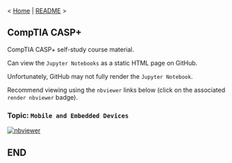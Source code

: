 < [Home](https://github.com/SeanOhAileasa) | [README](https://github.com/SeanOhAileasa/asp-mobile-and-embedded-devices/blob/main/README.md) >

## CompTIA CASP+

CompTIA CASP+ self-study course material.

Can view the ``Jupyter Notebooks`` as a static HTML page on GitHub.

Unfortunately, GitHub may not fully render the ``Jupyter Notebook``.

Recommend viewing using the ``nbviewer`` links below (click on the associated ``render nbviewer`` badge).

### Topic: ``Mobile and Embedded Devices``

[![nbviewer](https://raw.githubusercontent.com/jupyter/design/master/logos/Badges/nbviewer_badge.svg)](https://nbviewer.jupyter.org/github/SeanOhAileasa/asp-mobile-and-embedded-devices/blob/main/asp-mobile-and-embedded-devices.ipynb)

## END